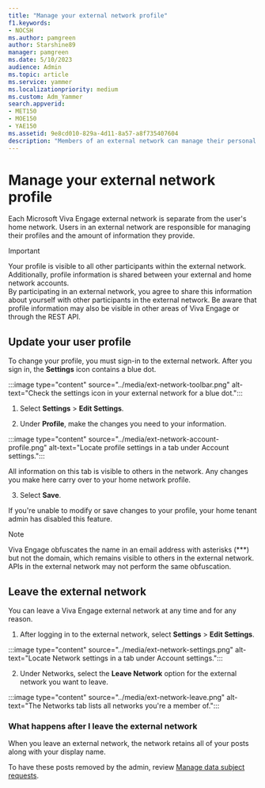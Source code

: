 ```yaml
---
title: "Manage your external network profile"
f1.keywords:
- NOCSH
ms.author: pamgreen
author: Starshine89
manager: pamgreen
ms.date: 5/10/2023
audience: Admin
ms.topic: article
ms.service: yammer
ms.localizationpriority: medium
ms.custom: Adm_Yammer
search.appverid:
- MET150
- MOE150
- YAE150
ms.assetid: 9e8cd010-829a-4d11-8a57-a8f735407604
description: "Members of an external network can manage their personal information."
---
```


# Manage your external network profile
Each Microsoft Viva Engage external network is separate from the user's home network. 
Users in an external network are responsible for managing their profiles and the amount of information they provide.  

> [!IMPORTANT] 
> Your profile is visible to all other participants within the external network. Additionally, profile information is shared between your external and home network accounts.   
By participating in an external network, you agree to share this information about yourself
with other participants in the external network. Be aware that profile information may also be 
visible in other areas of Viva Engage or through the REST API. 

## Update your user profile
To change your profile, you must sign-in to the external network.
After you sign in, the **Settings** icon contains a blue dot. 

:::image type="content" source="../media/ext-network-toolbar.png" alt-text="Check the settings icon in your external network for a blue dot.":::

1. Select **Settings** > **Edit Settings**.
 
2. Under **Profile**, make the changes you need to your information.

:::image type="content" source="../media/ext-network-account-profile.png" alt-text="Locate profile settings in a tab under Account settings.":::

  All information on this tab is visible to others in the network. 
  Any changes you make here carry over to your home network profile.

3. Select **Save**.

  If you're unable to modify or save changes to your profile, your home tenant admin has disabled this feature.

> [!NOTE] 
> Viva Engage obfuscates the name in an email address with asterisks (***) but not the domain, which remains visible to others in the external network. APIs in the external network may not perform the same obfuscation.

## Leave the external network
You can leave a Viva Engage external network at any time and for any reason.

1.	After logging in to the external network, select **Settings** > **Edit Settings**.

  :::image type="content" source="../media/ext-network-settings.png" alt-text="Locate Network settings in a tab under Account settings.":::
  

2. Under Networks, select the **Leave Network** option for the external network you want to leave.  

  :::image type="content" source="../media/ext-network-leave.png" alt-text="The Networks tab lists all networks you're a member of.":::

### What happens after I leave the external network
When you leave an external network, the network retains all of your posts along with your display name.  

To have these posts removed by the admin, review [Manage data subject requests](/yammer/manage-security-and-compliance/gdpr-requests-in-yammer-enterprise).